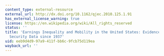 ```yaml
---
content_type: external-resource
external_url: http://dx.doi.org/10.1162/qjec.2010.125.1.91
has_external_license_warning: true
license: https://en.wikipedia.org/wiki/All_rights_reserved
status: ''
title: 'Earnings Inequality and Mobility in the United States: Evidence from Social
  Security Data since 1937'
uid: eeb9d4d9-97a9-411f-bb6c-9fcb75d119ea
wayback_url: ''
---
```

